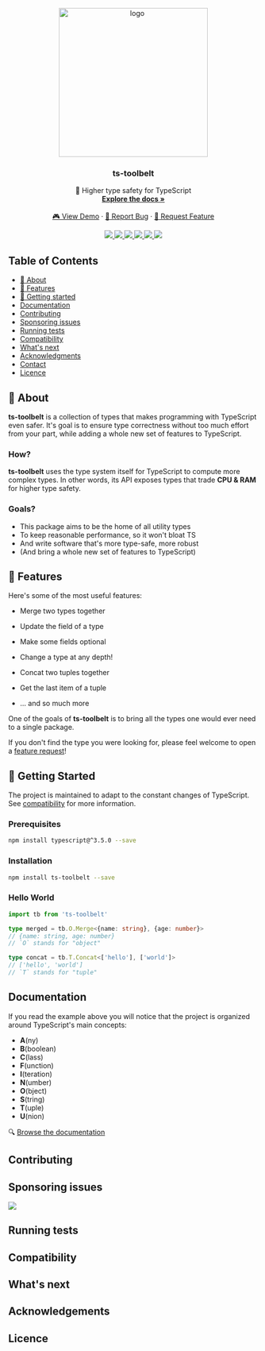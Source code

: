 <p align="center">
  <a href="https://github.com/pirix-gh/ts-toolbelt">
    <img alt="logo" title="ts-toolbelt" src="https://raw.githubusercontent.com/pirix-gh/ts-toolbelt/master/.github/logo.png" width="300">
  </a>

  <h3 align="center">ts-toolbelt</h3>

  <p align="center">
    👷 Higher type safety for TypeScript
    <br>
    <a href="https://pirix-gh.github.io/ts-toolbelt/" target="_blank"><strong>Explore the docs »</strong></a>
    <br>
    <br>
    <a href="#">🎮 View Demo</a>
    ·
    <a href="https://github.com/pirix-gh/ts-toolbelt/issues/new?template=---bug-report.md">🐞 Report Bug</a>
    ·
    <a href="https://github.com/pirix-gh/ts-toolbelt/issues/new?template=---feature-request.md">🍩 Request Feature</a>
  </p>
</p>

<p align="center">
  <a href="https://gitter.im/ts-toolbelt/community?utm_source=share-link&utm_medium=link&utm_campaign=share-link" target="_blank">
    <img src="https://img.shields.io/gitter/room/ts-toolbelt/community.svg">
  </a>
  <a href="https://www.npmjs.com/package/ts-toolbelt" target="_blank">
    <img src="https://img.shields.io/npm/v/ts-toolbelt.svg">
  </a>
  <a href="https://travis-ci.org/pirix-gh/ts-toolbelt" target="_blank">
    <img src="https://img.shields.io/travis/pirix-gh/ts-toolbelt.svg">
  </a>
  <a href="#">
    <img src="https://img.shields.io/npm/dm/ts-toolbelt.svg">
  </a>
  <a href="http://makeapullrequest.com" target="_blank">
    <img src="https://img.shields.io/badge/PRs-welcome-brightgreen.svg">
  </a>
  <a href="#">
    <img src="https://img.shields.io/npm/l/ts-toolbelt.svg">
  </a>
</p>

## Table of Contents

- [📜 About](#-about)
- [🎩 Features](#-features)
- [🏁 Getting started](#-getting-started)
- [Documentation](#-documentation)
- [Contributing](#-contributing)
- [Sponsoring issues](#-sponsoring-issues)
- [Running tests](#-running-tests)
- [Compatibility](#-compatibility)
- [What's next](#-whats-next)
- [Acknowledgments](#-acknowledgments)
- [Contact](#-contact)
- [Licence](#-licence)

## 📜 About

**ts-toolbelt** is a collection of types that makes programming with TypeScript even safer. It's goal is to ensure type correctness without too much effort from your part, while adding a whole new set of features to TypeScript.

### How?

**ts-toolbelt** uses the type system itself for TypeScript to compute more
complex types. In other words, its API exposes types that trade **CPU & RAM**
for higher type safety.

### Goals?
 * This package aims to be the home of all utility types
 * To keep reasonable performance, so it won't bloat TS
 * And write software that's more type-safe, more robust
 * (And bring a whole new set of features to TypeScript)

## 🎩 Features

Here's some of the most useful features:

* Merge two types together
  
* Update the field of a type 
* Make some fields optional
* Change a type at any depth!
* Concat two tuples together
* Get the last item of a tuple
* ... and so much more

One of the goals of **ts-toolbelt** is to bring all the types one would ever
need to a single package.

If you don't find the type you were looking for, please feel welcome to open
a [feature request](https://github.com/pirix-gh/ts-toolbelt/issues/new?template=---feature-request.md)!

## 🏁 Getting Started

The project is maintained to adapt to the constant changes of TypeScript. See [compatibility](#compatibility) for more information.

### Prerequisites

```sh
npm install typescript@^3.5.0 --save
```

### Installation

```sh
npm install ts-toolbelt --save
```

### Hello World

```ts
import tb from 'ts-toolbelt'

type merged = tb.O.Merge<{name: string}, {age: number}>
// {name: string, age: number}
// `O` stands for "object"

type concat = tb.T.Concat<['hello'], ['world']>
// ['hello', 'world']
// `T` stands for "tuple"
```

## Documentation

If you read the example above you will notice that the project is organized around TypeScript's main concepts:
* **A**(ny)
* **B**(boolean)
* **C**(lass)
* **F**(unction)
* **I**(teration)
* **N**(umber)
* **O**(bject)
* **S**(tring)
* **T**(uple)
* **U**(nion)

🔍 [Browse the documentation](https://pirix-gh.github.io/ts-toolbelt/)

## Contributing

## Sponsoring issues

<a href="https://issuehunt.io/r/pirix-gh/ts-toolbelt">
  <img
  src="https://raw.githubusercontent.com/pirix-gh/ts-toolbelt/master/.github/issuehunt-logo.svg?sanitize=true">
</a>

## Running tests

## Compatibility

## What's next

## Acknowledgements

## Licence
